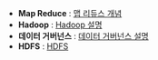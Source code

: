 * __Map Reduce__ : [맵 리듀스 개념](https://12bme.tistory.com/154)
* __Hadoop__ : [Hadoop 설명](https://www.tableau.com/ko-kr/learn/articles/big-data-hadoop-explained)
* __데이터 거버넌스__ : [데이터 거버넌스 설명](https://cloud.google.com/learn/what-is-data-governance?hl=ko)
* __HDFS__ : [HDFS](https://yookeun.github.io/java/2015/05/24/hadoop-hdfs/)

